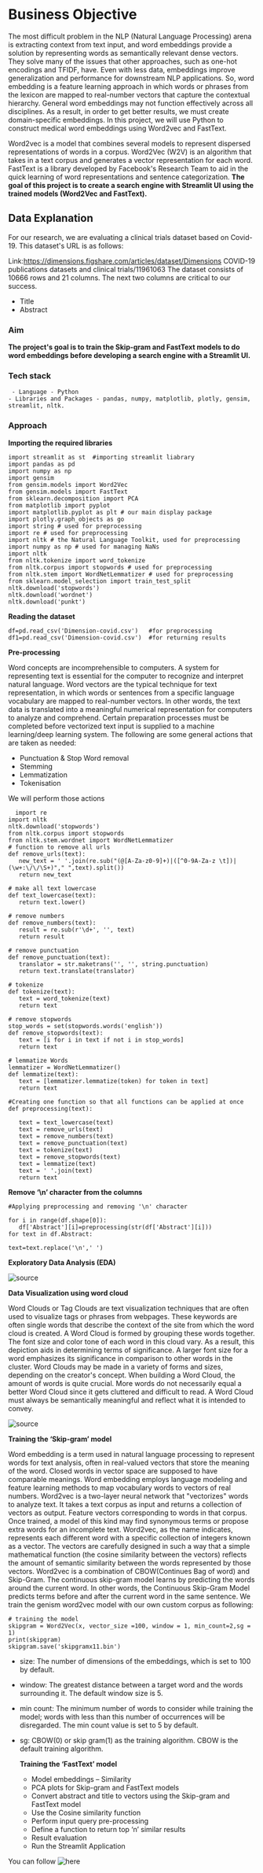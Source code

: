 # Business Objective 
The most difficult problem in the NLP (Natural Language Processing) arena is extracting context from text input, and word embeddings provide a solution by representing words as semantically relevant dense vectors.
They solve many of the issues that other approaches, such as one-hot encodings and TFIDF, have. Even with less data, embeddings improve generalization and performance for downstream NLP applications.
So, word embedding is a feature learning approach in which words or phrases from the lexicon are mapped to real-number vectors that capture the contextual hierarchy.
General word embeddings may not function effectively across all disciplines. As a result, in order to get better results, we must create domain-specific embeddings.
In this project, we will use Python to construct medical word embeddings using Word2vec and FastText.

Word2vec is a model that combines several models to represent dispersed representations of words in a corpus.
Word2Vec (W2V) is an algorithm that takes in a text corpus and generates a vector representation for each word.
FastText is a library developed by Facebook's Research Team to aid in the quick learning of word representations and sentence categorization. **The goal of this project is to create a search engine with Streamlit UI using the trained models (Word2Vec and FastText).** 
## Data Explanation
For our research, we are evaluating a clinical trials dataset based on Covid-19.
This dataset's URL is as follows:

Link:https://dimensions.figshare.com/articles/dataset/Dimensions COVID-19 publications datasets and clinical trials/11961063
The dataset consists of 10666 rows and 21 columns.
The next two columns are critical to our success.
- Title 
- Abstract 
### Aim
**The project's goal is to train the Skip-gram and FastText models to do word embeddings before developing a search engine with a Streamlit UI.** 
### Tech stack

     - Language - Python
    - Libraries and Packages - pandas, numpy, matplotlib, plotly, gensim, streamlit, nltk.
    
 ### Approach 
 
  **Importing the required libraries**
  
  ```
  import streamlit as st  #importing streamlit liabrary
  import pandas as pd
  import numpy as np
  import gensim
  from gensim.models import Word2Vec
  from gensim.models import FastText
  from sklearn.decomposition import PCA
  from matplotlib import pyplot
  import matplotlib.pyplot as plt # our main display package
import plotly.graph_objects as go
import string # used for preprocessing
import re # used for preprocessing
import nltk # the Natural Language Toolkit, used for preprocessing
import numpy as np # used for managing NaNs
import nltk
from nltk.tokenize import word_tokenize
from nltk.corpus import stopwords # used for preprocessing
from nltk.stem import WordNetLemmatizer # used for preprocessing
from sklearn.model_selection import train_test_split
nltk.download('stopwords')
nltk.download('wordnet')
nltk.download('punkt')
```
    
   **Reading the dataset**
   ```
   df=pd.read_csv('Dimension-covid.csv')   #for preprocessing
   df1=pd.read_csv('Dimension-covid.csv')  #for returning results
   ```
   
 
   **Pre-processing**
   
   Word concepts are incomprehensible to computers.
A system for representing text is essential for the computer to recognize and interpret natural language. Word vectors are the typical technique for text representation, in which words or sentences from a specific language vocabulary are mapped to real-number vectors.
In other words, the text data is translated into a meaningful numerical representation for computers to analyze and comprehend. Certain preparation processes must be completed before vectorized text input is supplied to a machine learning/deep learning system.
The following are some general actions that are taken as needed:

- Punctuation & Stop Word removal
- Stemming
- Lemmatization
- Tokenisation

We will perform those actions 
   
 ```
   import re
import nltk
nltk.download('stopwords')
from nltk.corpus import stopwords
from nltk.stem.wordnet import WordNetLemmatizer
# function to remove all urls
def remove_urls(text):    
    new_text = ' '.join(re.sub("(@[A-Za-z0-9]+)|([^0-9A-Za-z \t])|(\w+:\/\/\S+)"," ",text).split())
    return new_text

# make all text lowercase
def text_lowercase(text):
    return text.lower()

# remove numbers
def remove_numbers(text):
    result = re.sub(r'\d+', '', text)
    return result

# remove punctuation
def remove_punctuation(text):
    translator = str.maketrans('', '', string.punctuation)
    return text.translate(translator)

# tokenize
def tokenize(text):
    text = word_tokenize(text)
    return text

# remove stopwords
stop_words = set(stopwords.words('english'))
def remove_stopwords(text):
    text = [i for i in text if not i in stop_words]
    return text

# lemmatize Words 
lemmatizer = WordNetLemmatizer()
def lemmatize(text):
    text = [lemmatizer.lemmatize(token) for token in text]
    return text

#Creating one function so that all functions can be applied at once
def preprocessing(text):
    
    text = text_lowercase(text)
    text = remove_urls(text)
    text = remove_numbers(text)
    text = remove_punctuation(text)
    text = tokenize(text)
    text = remove_stopwords(text)
    text = lemmatize(text)
    text = ' '.join(text)
    return text
 ```
 **Remove ‘\n’ character from the columns**
 ```
 #Applying preprocessing and removing '\n' character

for i in range(df.shape[0]):
    df['Abstract'][i]=preprocessing(str(df['Abstract'][i])) 
for text in df.Abstract:

 text=text.replace('\n',' ') 
  ```
 
    
   
 **Exploratory Data Analysis (EDA)**
 
 ![source](https://github.com/adrienpayong/Skip-Gram-Model-to-Create-Word-Embeddings/blob/main/Capture1.PNG)
 
**Data Visualization using word cloud**
 
 Word Clouds or Tag Clouds are text visualization techniques that are often used to visualize tags or phrases from webpages.
These keywords are often single words that describe the context of the site from which the word cloud is created.
A Word Cloud is formed by grouping these words together. The font size and color tone of each word in this cloud vary.
As a result, this depiction aids in determining terms of significance.
A larger font size for a word emphasizes its significance in comparison to other words in the cluster.
Word Clouds may be made in a variety of forms and sizes, depending on the creator's concept.
When building a Word Cloud, the amount of words is quite crucial.
More words do not necessarily equal a better Word Cloud since it gets cluttered and difficult to read.
A Word Cloud must always be semantically meaningful and reflect what it is intended to convey.

 ![source](https://github.com/adrienpayong/Skip-Gram-Model-to-Create-Word-Embeddings/blob/main/Capture2.PNG)

   **Training the ‘Skip-gram’ model**
   
   
Word embedding is a term used in natural language processing to represent words for text analysis, often in real-valued vectors that store the meaning of the word. Closed words in vector space are supposed to have comparable meanings.
Word embedding employs language modeling and feature learning methods to map vocabulary words to vectors of real numbers. 
Word2vec is a two-layer neural network that "vectorizes" words to analyze text.
It takes a text corpus as input and returns a collection of vectors as output.
Feature vectors corresponding to words in that corpus.
Once trained, a model of this kind may find synonymous terms or propose extra words for an incomplete text.
Word2vec, as the name indicates, represents each different word with a specific collection of integers known as a vector.
The vectors are carefully designed in such a way that a simple mathematical function (the cosine similarity between the vectors) reflects the amount of semantic similarity between the words represented by those vectors. Word2vec is a combination of CBOW(Continues Bag of word) and Skip-Gram. The continuous skip-gram model learns by predicting the words around the current word.
In other words, the Continuous Skip-Gram Model predicts terms before and after the current word in the same sentence. We train the genism word2vec model with our own custom corpus as following:
  ```
 # training the model
skipgram = Word2Vec(x, vector_size =100, window = 1, min_count=2,sg = 1)
print(skipgram)
skipgram.save('skipgramx11.bin')
 ```
 
- size: The number of dimensions of the embeddings, which is set to 100 by default.
- window: The greatest distance between a target word and the words surrounding it.
The default window size is 5. 
- min count: The minimum number of words to consider while training the model; words with less than this number of occurrences will be disregarded.
The min count value is set to 5 by default.
- sg: CBOW(0) or skip gram(1) as the training algorithm. CBOW is the default training algorithm. 



    **Training the ‘FastText’ model**
    
   - Model embeddings – Similarity
   - PCA plots for Skip-gram and FastText models
   - Convert abstract and title to vectors using the Skip-gram and FastText model
   - Use the Cosine similarity function
   - Perform input query pre-processing
   - Define a function to return top ‘n’ similar results  
   - Result evaluation
   - Run the Streamlit Application


 You can follow ![here](https://github.com/adrienpayong/Skip-Gram-Model-to-Create-Word-Embeddings/blob/main/Medical%20Embeddings_Final.ipynb)

